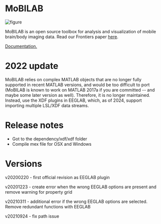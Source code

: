 MoBILAB
=======
![figure](https://github.com/aojeda/mobilab/blob/master/data/Ms_browser.png)

MoBILAB is an open source toolbox for analysis and visualization of mobile brain/body imaging data. Read our Frontiers paper [here](https://www.frontiersin.org/articles/10.3389/fnhum.2014.00121/full).

[Documentation.](https://sccn.ucsd.edu/wiki/MoBILAB)

2022 update
===========
MoBILAB relies on complex MATLAB objects that are no longer fully supported in recent MATLAB versions, and would be too difficult to port (MoBILAB is known to work on MATLAB 2017a if you are committed -- and maybe some later version as well). Therefore, it is no longer maintained. Instead, use the XDF plugins in EEGLAB, which, as of 2024, support importing multiple LSL/XDF data streams.

Release notes
=============
- Got to the dependency/xdf/xdf folder
- Compile mex file for OSX and Windows

Versions
======
v20200220 - first official revision as EEGLAB plugin

v20201223 - create error when the wrong EEGLAB options are present and remove warning for property grid

v20210311 - additional error if the wrong EEGLAB options are selected. Remove redundant functions with EEGLAB

v20210924 - fix path issue
